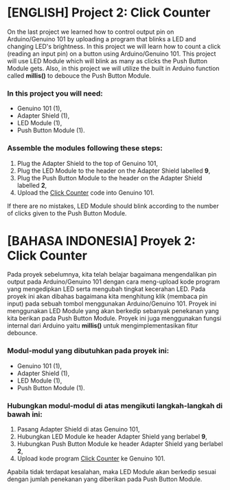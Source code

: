 # [ENGLISH] Project 2: Click Counter
On the last project we learned how to control output pin on Arduino/Genuino 101 by uploading a program that blinks a LED and changing LED's brightness. In this project we will learn how to count a click (reading an input pin) on a button using Arduino/Genuino 101. This project will use LED Module which will blink as many as clicks the Push Button Module gets. Also, in this project we will utilize the built in Arduino function called **millis()** to debouce the Push Button Module.

### In this project you will need:
* Genuino 101 (1),
* Adapter Shield (1),
* LED Module (1),
* Push Button Module (1).

### Assemble the modules following these steps:
1. Plug the Adapter Shield to the top of Genuino 101,
2. Plug the LED Module to the header on the Adapter Shield labelled **9**,
3. Plug the Push Button Module to the header on the Adapter Shield labelled **2**,
4. Upload the [Click Counter](/02_Click_Counter/Click_Counter) code into Genuino 101.

If there are no mistakes, LED Module should blink according to the number of clicks given to the Push Button Module.

# [BAHASA INDONESIA] Proyek 2: Click Counter
Pada proyek sebelumnya, kita telah belajar bagaimana mengendalikan pin output pada Arduino/Genuino 101 dengan cara meng-upload kode program yang mengedipkan LED serta mengubah tingkat kecerahan LED. Pada proyek ini akan dibahas bagaimana kita menghitung klik (membaca pin input) pada sebuah tombol menggunakan Arduino/Genuino 101. Proyek ini menggunakan LED Module yang akan berkedip sebanyak penekanan yang kita berikan pada Push Button Module. Proyek ini juga menggunakan fungsi internal dari Arduino yaitu **millis()** untuk mengimplementasikan fitur debounce.

### Modul-modul yang dibutuhkan pada proyek ini:
* Genuino 101 (1),
* Adapter Shield (1),
* LED Module (1),
* Push Button Module (1).

### Hubungkan modul-modul di atas mengikuti langkah-langkah di bawah ini:
1. Pasang Adapter Shield di atas Genuino 101,
2. Hubungkan LED Module ke header Adapter Shield yang berlabel **9**,
3. Hubungkan Push Button Module ke header Adapter Shield yang berlabel **2**,
4. Upload kode program [Click Counter](/02_Click_Counter/Click_Counter) ke Genuino 101.

Apabila tidak terdapat kesalahan, maka LED Module akan berkedip sesuai dengan jumlah penekanan yang diberikan pada Push Button Module.
